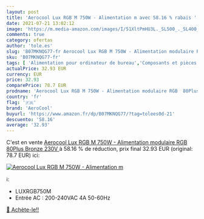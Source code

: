 ```yaml
---
layout: post
title: 'Aerocool Lux RGB M 750W - Alimentation m avec 58.16 % rabais '
date: 2021-07-21 13:02:12
image: 'https://m.media-amazon.com/images/I/51XltPmHU3L._SL500_._SL400_.jpg'
comments: true
category: ofertas
author: 'tole.es'
slug: 'B07MKNQG77-fr Aerocool Lux RGB M 750W - Alimentation modulaire RGB...'
sku: 'B07MKNQG77-fr'
tags: [ 'Alimentation pour ordinateur de bureau','Composants et pièces de remplacement','Composants internes','Informatique','aerocool', ]
actualPrice: 32.93 EUR
currency: EUR
price: 32.93
comparePrice: 78.7 EUR
prodname: 'Aerocool Lux RGB M 750W - Alimentation modulaire RGB  80Plus Bronze 230V '
country: 'fr'
flag: '🇫🇷'
brand: 'AeroCool'
buyurl: 'https://www.amazon.fr/dp/B07MKNQG77/?tag=tolees0d-21'
descuento: '58.16'
average: '32.93'
---
```


C'est en vente [Aerocool Lux RGB M 750W - Alimentation modulaire RGB  80Plus Bronze 230V ](https://www.amazon.fr/dp/B07MKNQG77/?tag=tolees0d-21)  à  58.16 % de réduction, prix final  32.93 EUR (original: 78.7 EUR) ici:

[![Aerocool Lux RGB M 750W - Alimentation m](https://m.media-amazon.com/images/I/51XltPmHU3L._SL500_._SL400_.jpg)](https://www.amazon.fr/dp/B07MKNQG77/?tag=tolees0d-21)

ℹ️:

- LUXRGB750M
- Entrée AC : 200-240VAC 4A 50-60Hz

[🛒 Achète-le!!](https://www.amazon.fr/dp/B07MKNQG77/?tag=tolees0d-21)
